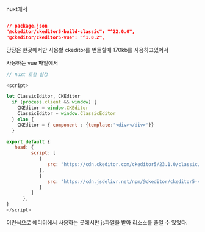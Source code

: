 nuxt에서 

```json

// package.json
"@ckeditor/ckeditor5-build-classic": "^22.0.0",
"@ckeditor/ckeditor5-vue": "^1.0.2",

```

당장은 한곳에서만 사용할 ckeditor를 번들할때 170kb를 사용하고있어서

사용하는 vue 파일에서

```js
// nuxt 로컬 설정

<script>

let ClassicEditor, CKEditor
  if (process.client && window) {
    CKEditor = window.CKEditor
    ClassicEditor = window.ClassicEditor
  } else {
    CKEditor = { component : {template:'<div></div>'}}
  }

export default {
   head: {
         script: [
            {
               src: "https://cdn.ckeditor.com/ckeditor5/23.1.0/classic/ckeditor.js"
            },
            {
               src: "https://cdn.jsdelivr.net/npm/@ckeditor/ckeditor5-vue@1.0.3/dist/ckeditor.min.js"
            }
         ]
      },
}
</script>
```

이런식으로 에디터에서 사용하는 곳에서만 js파일을 받아 리소스를 줄일 수 있었다.